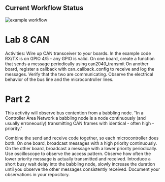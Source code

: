 ## Current Workflow Status

![example workflow](https://github.com/uofu-emb/2024-Lab8-Chase-Stephen.git/actions/workflows/main.yml/badge.svg)

# Lab 8 CAN
Activities:
Wire up CAN transceiver to your boards. In the example code RX/TX is on GPIO 4/5 - any GPIO is valid.
On one board, create a function that sends a message periodically using can2040_transmit
On another board, register a callback with can_callback_config to receive and log the messages.
Verify that the two are communicating.
Observe the electrical behavior of the bus line and the microcontroller lines.

# Part 2
This activity will observe bus contention from a babbling node. "In a Controller Area Network a babbling node is a node continuously (and usually erroneously) transmitting CAN frames with identical - often high - priority."

Combine the send and receive code together, so each microcontroller does both.
On one board, broadcast messages with a high priority continuously.
On the other board, broadcast a message with a lower priority periodically.
Use oscilloscope to observe the access pattern.
Observe how often the lower priority message is actually transmitted and received.
Introduce a short busy wait delay into the babbling node, slowly increase the duration until you observe the other messages consistently received.
Document your observations in your repository.